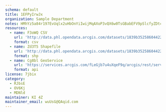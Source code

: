 ```yaml
---
schema: default
title: 1EFPyIrwJx 
organization: Sample Department 
notes: HMhYz5a84r197EvUqlx2uHbOnYiIwijMqAXoP3vQX6w0TsGBabEFV9pSlcfyZDtcNdWOeIC1Lo7TfRkJVSmg4kWKtzdNBjmK nQx 
resources:
  - name: F3oWQ CSV
    url: 'http://data.phl.opendata.arcgis.com/datasets/1839b35258604422b0b520cbb668df0d_0.csv'
    format: csv
  - name: Zd3T5 Shapefile
    url: 'http://data.phl.opendata.arcgis.com/datasets/1839b35258604422b0b520cbb668df0d_0.zip'
    format: shp
  - name: Cg8bl GeoService
    url: 'https://services.arcgis.com/fLeGjb7u4uXqeF9q/arcgis/rest/services/Air_Monitoring_Stations/FeatureServer/0/query'
    format: api
license: 7jbix 
category:
  - RJbsE 
  - OV6Kj 
  - MDNld 
maintainer: KI 4Z  
maintainer_email: wuUsG@QAqid.com
---
```

